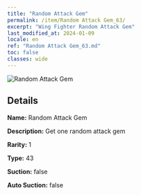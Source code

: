 ```yaml
---
title: "Random Attack Gem"
permalink: /item/Random Attack Gem_63/
excerpt: "Wing Fighter Random Attack Gem"
last_modified_at: 2024-01-09
locale: en
ref: "Random Attack Gem_63.md"
toc: false
classes: wide
---
```



 ![Random Attack Gem](/images/item/Random_Attack_Gem_p.png)



## Details

 **Name:** Random Attack Gem 

 **Description:** Get one random attack gem

 **Rarity:** 1 

 **Type:** 43 

 **Suction:** false 

 **Auto Suction:** false 


